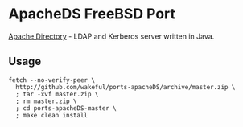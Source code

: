 # ApacheDS FreeBSD Port

[Apache Directory](https://directory.apache.org/apacheds/)  - LDAP and Kerberos server written in Java.

## Usage
```
fetch --no-verify-peer \
  http://github.com/wakeful/ports-apacheDS/archive/master.zip \
  ; tar -xvf master.zip \
  ; rm master.zip \
  ; cd ports-apacheDS-master \
  ; make clean install
```
